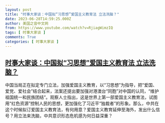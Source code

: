 ```yaml
---
layout: post
title: "时事大家谈：中国拟“习思想”爱国主义教育法 立法洗脑？"
date: 2023-06-28T14:59:25.000Z
author: 美国之音中文网
from: https://www.youtube.com/watch?v=RjiagWimzIQ
tags: [ 时事大家谈 ]
comments: True
categories: [ 时事大家谈 ]
---
```

<!--1687964365000-->
[时事大家谈：中国拟“习思想”爱国主义教育法 立法洗脑？](https://www.youtube.com/watch?v=RjiagWimzIQ)
------

<div>
中国当局正在拟定专门立法，加强爱国主义教育，以“习思想”为指导，把“爱国、爱党、爱社会”结合起来，法案还提出要加强对港澳台“同胞”对中国的认同，“维护祖国统一和民族团结”。观察人士指出，这是世界上第一部爱国主义教育法，试图用“红色资源”控制人民的思想，更加强化了习近平“独裁者”的形象。那么，中共在这个时候拟订爱国主义教育法，有何用意？爱国主义教育延伸至海外，发出什么信号？用立法来洗脑，中共意识形态危机感为何日益深重？
</div>
